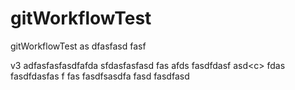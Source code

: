 # gitWorkflowTest

gitWorkflowTest
as dfasfasd fasf

v3 adfasfasfasdfafda sfdasfasfasd fas
afds fasdfdasf asd<c<xzcxzcsadcf argfa>>
fdas fasdfdasfas f
fas fasdfsasdfa
fasd fasdfasd

